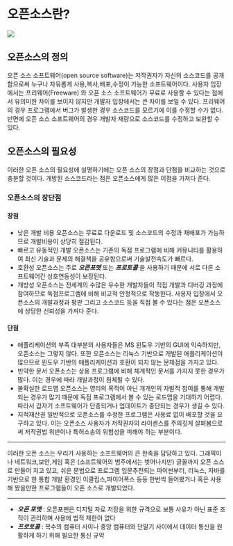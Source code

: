 # 오픈소스란?  

![](https://github.com/yelimpark/Aplusgimmie/blob/master/opensource.jpeg?raw=true)  

## 오픈소스의 정의  

  오픈 소스 소프트웨어(open source software)는 저작권자가 자신의 소스코드를 공개함으로써 누구나 자유롭게 사용,복사,배포,수정이 가능한 소프트웨어이다. 사용자 입장에서는 프리웨어(Freeware) 와 오픈 소스 소프트웨어가 무료로 사용할 수 있다는 점에서 유의미한 차이를 보이지 않지만 개발자 입장에서는 큰 차이를 보일 수 있다. 프리웨어의 경우 프로그램에서 버그가 발생한 경우 소스코드를 모르기에 이를 수정할 수가 없다. 반면에 오픈 소스 소프트웨어의 경우 개발자 재량으로 소스코드를 수정하고 보완할 수 있다.  


## 오픈소스의 필요성  

  이러한 오픈 소스의 필요성에 설명하기에는 오픈 소스의 장점과 단점을 비교하는 것으로 충분할 것이다. 개방된 소스코드라는 점은 오픈소스에게 많은 이점을 가져다 준다.  

### 오픈소스의 장단점  

#### 장점

* 낮은 개발 비용 오픈소스는 무료로 다운로드 및 소스코드의 수정과 재배포가 가능하므로 개발비용이 상당히 절감된다.
* 빠르고 유동적인 개발 오픈소스는 기존의 독점 프로그램에 비해 커뮤니티를 활용하여 최신 기술과 문제의 해결책을 공유함으로써 기술발전속도가 빠르다.
* 호환성 오픈소스는 주로 _**오픈포맷**_ 또는 _**프로토콜**_ 을 사용하기 때문에 서로 다른 소프트웨어간 상호연동성이 보장된다.
* 개방성 오픈소스는 전세계의 수많은 우수한 개발자들이 직접 개발과 디버깅 과정에 참여하므로 독점프로그램에 비해 비교적 안정적으로 작동한다. 사용자 입장에서 오픈소스의 개발과정과 평판 그리고 소스코드 등을 직접 볼 수 있다는 점은 오픈소스에 상당한 신뢰성을 가져다 준다.

#### 단점

* 애플리케이션의 부족 대부분의 사용자들은 MS 윈도우 기반의 GUI에 익숙하지만, 오픈소스는 그렇지 않다. 또한 오픈소스는 리눅스 기반으로 개발된 애플리케이션이 많으므로 윈도우 기반의 애플리케이션과 호환이 되지 않는 문제점을 가지고 있다.
* 빈약한 문서 오픈소스는 상용 프로그램에 비해 체계적인 문서를 가지지 못한 경우가 많다. 이는 경우에 따라 개발과정이 침체될 수 있다.
* 불확실한 로드맵 오픈소스는 영리의 목적이 아닌 개개인의 자발적 참여를 통해 개발되는 경우가 많기 때문에 독점 프로그램에서 볼 수 있는 로드맵을 기대하기 어렵다. 따라서 갑자기 소프트웨어가 단종되거나 업데이트가 중단되는 경우가 생길 수 있다.
* 지적재산권 일반적으로 오픈소스를 수정한 프로그램은 사용료 없이 배포할 것을 요구하고 있다. 이는 오픈소스 사용자가 저작권자의 라이센스를 주의깊게 살펴봄으로써 저작권법 위반이나 특허소송의 위험성을 피해야 하는 부분이다.  

---------

  이러한 오픈 소스는 우리가 사용하는 소프트웨어의 큰 한축을 담당하고 있다. 그래픽이나 네트워크,보안,게임 혹은 (소프트웨어의 범주에서는 벗어나지만) 글꼴까지 오픈 소스로 만들어 지고 있고, 쉬운 문법으로 프로그램 입문추천되는 파이썬부터, 리눅스,  자바를 기반으로 한 통합 개발 환경인 이클립스,파이어폭스 등등 한번씩 들어봤거나 혹은 사용해 봤을만한 프로그램들이 오픈 소스로 개발되었다.  
  
----------

* _**오픈 포맷**_ : 오픈포맨은 디지털 자료 저장을 위한 규격으로 보통 사유가 아닌 표준 조직이 관리하며 사용에 법적 제한이 없다
* _**프로토콜**_ : 복수의 컴퓨터 사이나 중앙 컴퓨터와 단말기 사이에서 데이터 통신을 원활하게 하기 위해 필요한 통신 규약

